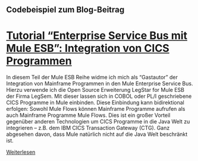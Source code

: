 Codebeispiel zum Blog-Beitrag
---------------------

[Tutorial “Enterprise Service Bus mit Mule ESB”: Integration von CICS Programmen](http://blog.codecentric.de/)
================

In diesem Teil der Mule ESB Reihe widme ich mich als “Gastautor” der Integration von Mainframe Programmen in den Mule Enterprise Service Bus. Hierzu verwende ich die Open Source Erweiterung LegStar for Mule ESB der Firma LegSem. Mit dieser lassen sich in COBOL oder PL/I geschriebene CICS Programme in Mule einbinden. Diese Einbindung kann bidirektional erfolgen: Sowohl Mule Flows können Mainframe Programme aufrufen als auch Mainframe Programme Mule Flows. Dies ist ein großer Vorteil gegenüber anderen Technologien um CICS Programme in die Java Welt zu integrieren – z.B. dem IBM CICS Transaction Gateway (CTG). Ganz abgesehen davon, dass Mule natürlich nicht auf die Java Welt beschränkt ist.

[Weiterlesen](http://blog.codecentric.de/)